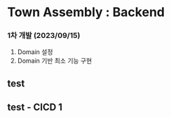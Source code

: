 # Town Assembly : Backend
### 1차 개발 (2023/09/15)
1. Domain 설정
2. Domain 기반 최소 기능 구현
## test
## test - CICD 1